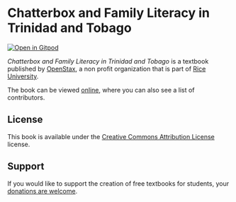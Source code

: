 # Chatterbox and Family Literacy in Trinidad and Tobago

[![Open in Gitpod](https://gitpod.io/button/open-in-gitpod.svg)](https://gitpod.io/from-referrer/)

_Chatterbox and Family Literacy in Trinidad and Tobago_ is a textbook published by [OpenStax](https://openstax.org/), a non profit organization that is part of [Rice University](https://www.rice.edu/).

The book can be viewed [online](https://github.com/cnx-user-books/cnxbook-chatterbox-and-family-literacy-in-trinidad-and-tobago/releases/latest), where you can also see a list of contributors.

## License
This book is available under the [Creative Commons Attribution License](./LICENSE) license.

## Support
If you would like to support the creation of free textbooks for students, your [donations are welcome](https://riceconnect.rice.edu/donation/support-openstax-banner).
